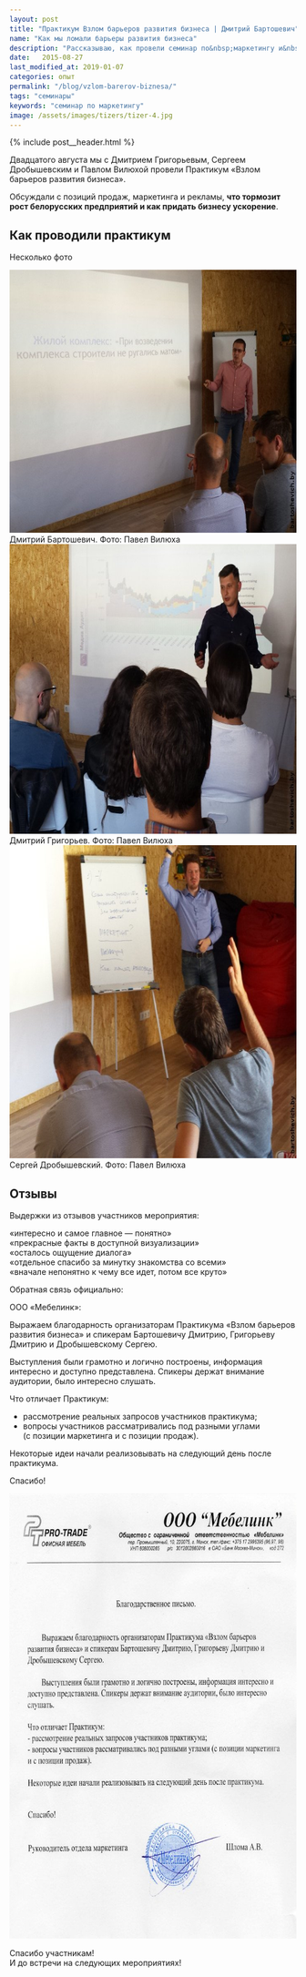 ```yaml
---
layout: post
title: "Практикум Взлом барьеров развития бизнеса | Дмитрий Бартошевич"
name: "Как мы ломали барьеры развития бизнеса"
description: "Рассказываю, как провели семинар по&nbsp;маркетингу и&nbsp;продажам для руководителей компаний."
date:   2015-08-27
last_modified_at: 2019-01-07
categories: опыт
permalink: "/blog/vzlom-barerov-biznesa/"
tags: "семинары"
keywords: "семинар по маркетингу"
image: /assets/images/tizers/tizer-4.jpg
---
```


{% include post__header.html %}


<p>Двадцатого августа мы&nbsp;с&nbsp;Дмитрием Григорьевым, Сергеем Дробышевским и&nbsp;Павлом Вилюхой провели Практикум «Взлом барьеров развития бизнеса».</p>
<p>Обсуждали с&nbsp;позиций продаж, маркетинга и&nbsp;рекламы, <strong>что тормозит рост белорусских предприятий и&nbsp;как придать бизнесу ускорение</strong>.</p>

<section class="row-gap--m">
<h2 class="section__title h1 bold">Как проводили практикум</h2>

<p>Несколько фото</p>

<div class="figure" itemprop="image" itemscope itemtype="http://schema.org/ImageObject">
<link itemprop="url" href="/assets/images/blog/vzlom-barerov-biznesa/bar1.jpg">
<picture>
                <source srcset="/assets/images/blog/vzlom-barerov-biznesa/bar1.avif" type="image/avif">
                 <source srcset="/assets/images/blog/vzlom-barerov-biznesa/bar1.webp" type="image/webp">               
               <img  class="image" src='/assets/images/blog/vzlom-barerov-biznesa/bar1.jpg' alt="" width="695" height="462" itemprop="contentUrl"/>
    </picture>
<div class="figcaption" itemprop="name">
Дмитрий Бартошевич. Фото: Павел Вилюха
</div>
</div>


<div class="figure">
<picture>
                <source srcset="/assets/images/blog/vzlom-barerov-biznesa/bar2.avif" type="image/avif">
                 <source srcset="/assets/images/blog/vzlom-barerov-biznesa/bar2.webp" type="image/webp">               
               <img  class="image" loading="lazy" decoding="async" src='/assets/images/blog/vzlom-barerov-biznesa/bar2.jpg' alt="" width="695" height="509" />
    </picture>
<div class="figcaption">
Дмитрий Григорьев. Фото: Павел Вилюха
</div>
</div>

<div class="figure">
<picture>
                <source srcset="/assets/images/blog/vzlom-barerov-biznesa/bar3.avif" type="image/avif">
                 <source srcset="/assets/images/blog/vzlom-barerov-biznesa/bar3.webp" type="image/webp">               
               <img  class="image" loading="lazy" decoding="async"  src='/assets/images/blog/vzlom-barerov-biznesa/bar3.jpg' alt="" width="695" height="550" />
    </picture>

<div class="figcaption">
Сергей Дробышевский. Фото: Павел Вилюха
</div>
</div>
</section>


<section class="row-gap--m">
<h2 class="section__title h1 bold">Отзывы</h2>
<p class="mb-0">Выдержки из&nbsp;отзывов участников мероприятия:</p>
<div class="extract additive-spacing">
 «интересно и&nbsp;самое главное&nbsp;— понятно»<br/>
	«прекрасные факты в&nbsp;доступной визуализации»<br/>
	«осталось ощущение диалога»<br/>
	«отдельное спасибо за&nbsp;минутку знакомства со&nbsp;всеми»<br/>
	«вначале непонятно к&nbsp;чему все идет, потом все круто»
</div>
<p>Обратная связь официально:</p>
<div class="extract additive-spacing">
<span class="bold">ООО «Мебелинк»:</span>
<p>Выражаем благодарность организаторам Практикума «Взлом барьеров развития бизнеса» и&nbsp;спикерам Бартошевичу Дмитрию, Григорьеву Дмитрию и&nbsp;Дробышевскому Сергею. </p>
<p>Выступления были грамотно и&nbsp;логично построены, информация интересно и&nbsp;доступно представлена. Спикеры держат внимание аудитории, было интересно слушать.</p>
<p>Что отличает Практикум:</p>

<ul class="additive-spacing">
	<li class="list-li">рассмотрение реальных запросов участников практикума;</li>
	<li class="list-li">вопросы участников рассматривались под разными углами (с&nbsp;позиции маркетинга и&nbsp;с&nbsp;позиции продаж).</li>
</ul>
<p>Некоторые идеи начали реализовывать на&nbsp;следующий день после практикума.</p>
<p>Спасибо!</p>
</div>

<div class="figure" itemprop="image" itemscope itemtype="http://schema.org/ImageObject">
<link itemprop="url" href="/assets/images/blog/vzlom-barerov-biznesa/bar4.jpg" >
<picture>
                <source srcset="/assets/images/blog/vzlom-barerov-biznesa/bar4.avif" type="image/avif">
                 <source srcset="/assets/images/blog/vzlom-barerov-biznesa/bar4.webp" type="image/webp">               
               <img  class="image" loading="lazy" decoding="async" src='/assets/images/blog/vzlom-barerov-biznesa/bar4.jpg' alt="благодарственное письмо Мебелинк" width="695" height="782" itemprop="contentUrl" />
    </picture>
      <meta itemprop="name" content="благодарственное письмо Мебелинк">
</div>
</section>


<p>Спасибо участникам!<br/>
 И&nbsp;до&nbsp;встречи на&nbsp;следующих мероприятиях!
</p>
